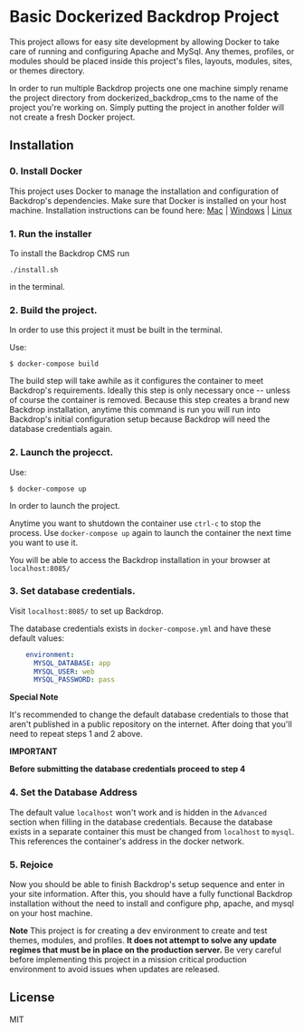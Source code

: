 # Basic Dockerized Backdrop Project

This project allows for easy site development by allowing Docker to take care of running and configuring Apache and MySql. Any themes, profiles, or modules should be placed inside this project's files, layouts, modules, sites, or themes directory.

In order to run multiple Backdrop projects one one machine simply rename the project directory from dockerized_backdrop_cms to the name of the project you're working on. Simply putting the project in another folder will not create a fresh Docker project.

## Installation

### 0. Install Docker
This project uses Docker to manage the installation and configuration of Backdrop's dependencies. Make sure that Docker is installed on your host machine. Installation instructions can be found here: [Mac](https://docs.docker.com/v17.12/docker-for-mac/install/)  |  [Windows](https://docs.docker.com/docker-for-windows/install/)  |  [Linux](https://docs.docker.com/install/linux/docker-ce/ubuntu/)

### 1. Run the installer

To install the Backdrop CMS run

```
./install.sh
```
in the terminal.

### 2. Build the project.

In order to use this project it must be built in the terminal. 

Use:

```
$ docker-compose build
```

The build step will take awhile as it configures the container to meet Backdrop's requirements. Ideally this step is only necessary once -- unless of course the container is removed. Because this step creates a brand new Backdrop installation, anytime this command is run you will run into Backdrop's initial configuration setup because Backdrop will need the database credentials again.

### 2. Launch the projecct.

Use:

```
$ docker-compose up
```

In order to launch the project. 

Anytime you want to shutdown the container use `ctrl-c` to stop the process. Use `docker-compose up` again to launch the container the next time you want to use it.

You will be able to access the Backdrop installation in your browser at `localhost:8085/`

### 3. Set database credentials.

Visit `localhost:8085/` to set up Backdrop.

The database credentials exists in `docker-compose.yml` and have these default values: 

```yml
    environment:
      MYSQL_DATABASE: app
      MYSQL_USER: web
      MYSQL_PASSWORD: pass
```

**Special Note**

It's recommended to change the default database credentials to those that aren't published in a public repository on the internet. After doing that you'll need to repeat steps 1 and 2 above.

**IMPORTANT**

**Before submitting the database credentials proceed to step 4**

### 4. Set the Database Address
The default value `localhost` won't work and is hidden in the `Advanced` section when filling in the database credentials.
Because the database exists in a separate container this must be changed from `localhost` to `mysql`. This references the container's address in the docker network.

### 5. Rejoice
Now you should be able to finish Backdrop's setup sequence and enter in your site information. 
After this, you should have a fully functional Backdrop installation without the need to install and configure php, apache, and mysql on your host machine. 

**Note**
This project is for creating a dev environment to create and test themes, modules, and profiles. **It does not attempt to solve any update regimes that must be in place on the production server.** Be very careful before implementing this project in a mission critical production environment to avoid issues when updates are released.

## License
MIT